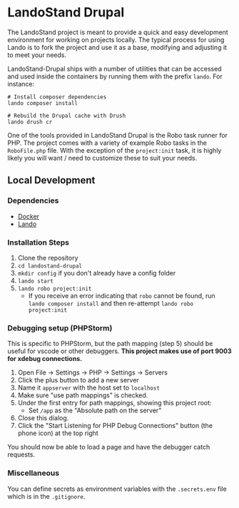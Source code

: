 # LandoStand Drupal

The LandoStand project is meant to provide a quick and easy development
environment for working on projects locally. The typical process for using Lando
is to fork the project and use it as a base, modifying and adjusting it to meet
your needs.

LandoStand-Drupal ships with a number of utilities that can be accessed and used
inside the containers by running them with the prefix `lando`. For instance:

```
# Install composer dependencies
lando composer install

# Rebuild the Drupal cache with Drush
lando drush cr
```

One of the tools provided in LandoStand Drupal is the Robo task runner for PHP.
The project comes with a variety of example Robo tasks in the `RoboFile.php`
file. With the exception of the `project:init` task, it is highly likely you
will want / need to customize these to suit your needs.

## Local Development

### Dependencies

  - [Docker](https://docs.docker.com/get-docker)
  - [Lando](https://docs.lando.dev/basics/installation.html)

### Installation Steps

  1. Clone the repository
  2. `cd landostand-drupal`
  3. `mkdir config` if you don't already have a config folder
  4. `lando start`
  5. `lando robo project:init`
      - If you receive an error indicating that `robo` cannot be found, run
      `lando composer install` and then re-attempt `lando robo project:init`

### Debugging setup (PHPStorm)
  This is specific to PHPStorm, but the path mapping (step 5) should be useful for vscode or other debuggers. **This project makes use of port 9003 for xdebug connections.**
  1. Open File -> Settings -> PHP -> Settings -> Servers
  2. Click the plus button to add a new server
  3. Name it `appserver` with the host set to `localhost`
  4. Make sure "use path mappings" is checked.
  5. Under the first entry for path mappings, showing this project root:
     - Set `/app` as the "Absolute path on the server"
  6. Close this dialog.
  7. Click the "Start Listening for PHP Debug Connections" button (the phone icon) at the top right

You should now be able to load a page and have the debugger catch requests.

### Miscellaneous
  You can define secrets as environment variables with the `.secrets.env` file which is in the `.gitignore`. 
